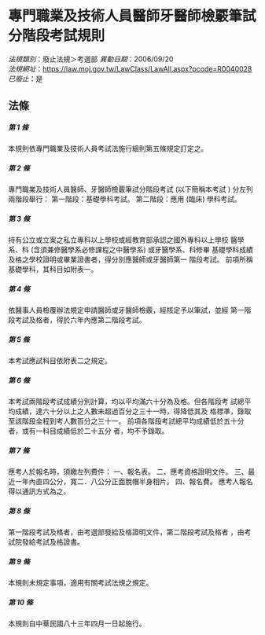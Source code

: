 # 專門職業及技術人員醫師牙醫師檢覈筆試分階段考試規則

*法規類別*：廢止法規＞考選部
*異動日期*：2006/09/20  
*法規網址*：https://law.moj.gov.tw/LawClass/LawAll.aspx?pcode=R0040028
*已廢止*：是


## 法條
##### 第 1 條
本規則依專門職業及技術人員考試法施行細則第五條規定訂定之。

##### 第 2 條
專門職業及技術人員醫師、牙醫師檢覈筆試分階段考試 (以下簡稱本考試
) 分左列兩階段舉行：
第一階段：基礎學科考試。
第二階段：應用 (臨床) 學科考試。

##### 第 3 條
持有公立或立案之私立專科以上學校或經教育部承認之國外專科以上學校
醫學系、科 (含須兼修醫學系必修課程之中醫學系) 或牙醫學系、科修畢
基礎學科成績及格之學校證明或畢業證書者，得分別應醫師或牙醫師第一
階段考試。
前項所稱基礎學科，其科目如附表一。

##### 第 4 條
依醫事人員檢覆辦法規定申請醫師或牙醫師檢覈，經核定予以筆試，並經
第一階段考試及格者，得於六年內應第二階段考試。

##### 第 5 條
本考試應試科目依附表二之規定。

##### 第 6 條
本考試兩階段考試成績分別計算，均以平均滿六十分為及格。但各階段考
試總平均成績，達六十分以上之人數未超過百分之三十一時，得降低其及
格標準，錄取至該階段全程到考人數百分之三十一。
前項各階段考試總平均成績低於五十分者，或有一科目成績低於二十五分
者，均不予錄取。

##### 第 7 條
應考人於報名時，須繳左列費件：
一、報名表。
二、應考資格證明文件。
三、最近一年內直四公分，寬二．八公分正面脫帽半身相片。
四、報名費。
應考人報名得以通訊方式為之。


##### 第 8 條
第一階段考試及格者，由考選部發給及格證明文件，第二階段考試及格者
，由考試院發給考試及格證書。

##### 第 9 條
本規則未規定事項，適用有關考試法規之規定。

##### 第 10 條
本規則自中華民國八十三年四月一日起施行。


